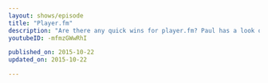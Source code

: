```yaml
---
layout: shows/episode
title: "Player.fm"
description: "Are there any quick wins for player.fm? Paul has a look over its scrolling performance and its page load results to see."
youtubeID: -mfmzGWwRhI

published_on: 2015-10-22
updated_on: 2015-10-22

---
```

